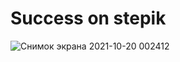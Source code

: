 # Success on stepik

![Снимок экрана 2021-10-20 002412](https://user-images.githubusercontent.com/71449063/137992815-af110c8b-08c3-416c-87b2-8c6252c7d73a.jpg)
